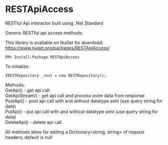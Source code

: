 # RESTApiAccess  
RESTful Api interactor built using .Net Standard  

Generic RESTful api access methods.  

This library is available on NuGet for download: https://www.nuget.org/packages/RESTApiAccess/  
```
PM> Install-Package RESTApiAccess
```

To initialize:  
```
IRESTRepository _rest = new RESTRepository();
```

Methods:  
GetApi() - get api call  
GetApiStream() - get api call and process more data from response  
PostApi() - post api call with and without datatype sent (use query string for data)  
PutApi() - put api call with and without datatype sent (use query string for data)  
DeleteApi() - delete api call  

All methods allow for adding a Dictionary<string, string> of request headers, default is null  
